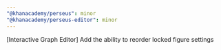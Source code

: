```yaml
---
"@khanacademy/perseus": minor
"@khanacademy/perseus-editor": minor
---
```


[Interactive Graph Editor] Add the ability to reorder locked figure settings
